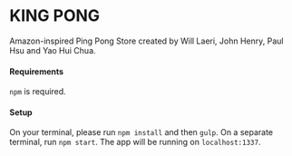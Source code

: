 # KING PONG
Amazon-inspired Ping Pong Store created by Will Laeri, John Henry, Paul Hsu and Yao Hui Chua.

#### Requirements
`npm` is required. 

#### Setup
On your terminal, please run `npm install` and then `gulp`. On a separate terminal, run `npm start`. 
The app will be running on `localhost:1337`.
